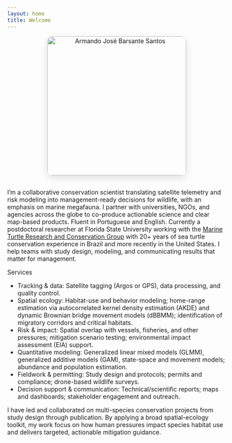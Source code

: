 ```yaml
---
layout: home
title: Welcome
---
```

<p align="center">
  <img
    src="{{ '/assets/img/armando_pic.jpeg' | relative_url }}"
    alt="Armando José Barsante Santos"
    width="320"
    style="max-width:100%; height:auto; border-radius:12px; box-shadow:0 6px 18px rgba(0,0,0,.12); margin: 0 0 1rem 0;">
</p>


I’m a collaborative conservation scientist translating satellite telemetry and risk modeling into management-ready decisions for wildlife, with an emphasis on marine megafauna. I partner with universities, NGOs, and agencies across the globe to co-produce actionable science and clear map-based products. Fluent in Portuguese and English. Currently a postdoctoral researcher at Florida State University working with the [Marine Turtle Research and Conservation Group](https://marineturtleresearch.com) with 20+ years of sea turtle conservation experience in Brazil and more recently in the United States. I help teams with study design, modeling, and communicating results that matter for management.

Services
- Tracking & data: Satellite tagging (Argos or GPS), data processing, and quality control.
- Spatial ecology: Habitat-use and behavior modeling; home-range estimation via autocorrelated kernel density estimation (AKDE) and dynamic Brownian bridge movement models (dBBMM); identification of migratory corridors and critical habitats.
- Risk & impact: Spatial overlap with vessels, fisheries, and other pressures; mitigation scenario testing; environmental impact assessment (EIA) support.
- Quantitative modeling: Generalized linear mixed models (GLMM), generalized additive models (GAM), state-space and movement models; abundance and population estimation.
- Fieldwork & permitting: Study design and protocols; permits and compliance; drone-based wildlife surveys.
- Decision support & communication: Technical/scientific reports; maps and dashboards; stakeholder engagement and outreach.

  
I have led and collaborated on multi-species conservation projects from study design through publication. By applying a broad spatial-ecology toolkit, my work focus on how human pressures impact species habitat use and delivers targeted, actionable mitigation guidance.


